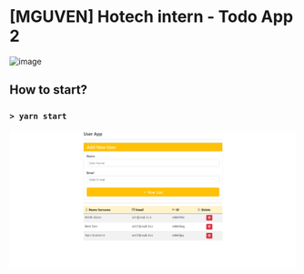 # [MGUVEN] Hotech intern - Todo App 2

![image](http://www.hotech.company/files/E2D46D32-3B4E-4DDD-8F4A-E5EA526E6D49/imgs/menu_logo.png)


## How to start?

### `> yarn start`


![image](./yb-todo.png)


